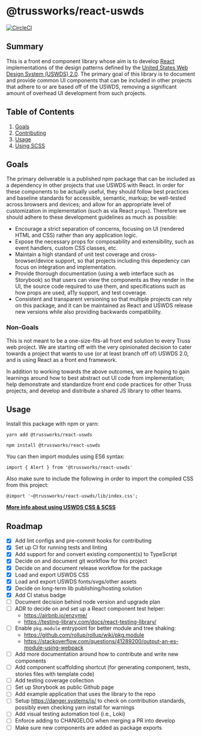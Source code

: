 # @trussworks/react-uswds

[![CircleCI](https://circleci.com/gh/trussworks/react-uswds.svg?style=svg&circle-token=a003f78b224f32fcab60155e3c0917a8040c5b96)](https://circleci.com/gh/trussworks/react-uswds)

## Summary

This is a front end component library whose aim is to develop [React](https://reactjs.org/) implementations of the design patterns defined by the [United States Web Design System (USWDS) 2.0](https://designsystem.digital.gov/). The primary goal of this library is to document and provide common UI components that can be included in other projects that adhere to or are based off of the USWDS, removing a significant amount of overhead UI development from such projects.

## Table of Contents

1. [Goals](#goals)
1. [Contributing](/docs/contributing.md)
1. [Usage](#usage)
1. [Using SCSS](/docs/scss.md)

## Goals

The primary deliverable is a published npm package that can be included as a dependency in other projects that use USWDS with React. In order for these components to be actually useful, they should follow best practices and baseline standards for accessible, semantic, markup; be well-tested across browsers and devices; and allow for an appropriate level of customization in implementation (such as via React `props`). Therefore we should adhere to these development guidelines as much as possible:

- Encourage a strict separation of concerns, focusing on UI (rendered HTML and CSS) rather than any application logic.
- Expose the necessary props for composability and extensibility, such as event handlers, custom CSS classes, etc.
- Maintain a high standard of unit test coverage and cross-browser/device support, so that projects including this depedency can focus on integration and implementation.
- Provide thorough documentation (using a web interface such as Storybook) so that users can view the components as they render in the UI, the source code required to use them, and specifications such as how props are used, a11y support, and test coverage.
- Consistent and transparent versioning so that multiple projects can rely on this package, and it can be maintained as React and USWDS release new versions while also providing backwards compatibility.

### Non-Goals

This is not meant to be a one-size-fits-all front end solution to every Truss web project. We are starting off with the very opinionated decision to cater towards a project that wants to use (or at least branch off of) USWDS 2.0, and is using React as a front end framework.

In addition to working towards the above outcomes, we are hoping to gain learnings around how to best abstract out UI code from implementation; help demonstrate and standardize front end code practices for other Truss projects; and develop and distribute a shared JS library to other teams.

## Usage

Install this package with npm or yarn:

```
yarn add @trussworks/react-uswds

npm install @trussworks/react-uswds
```

You can then import modules using ES6 syntax:

```
import { Alert } from '@trussworks/react-uswds'
```

Also make sure to include the following in order to import the compiled CSS from this project:

```
@import '~@trussworks/react-uswds/lib/index.css';
```

**[More info about using USWDS CSS & SCSS](./docs/scss.md)**

## Roadmap

- [x] Add lint configs and pre-commit hooks for contributing
- [x] Set up CI for running tests and linting
- [x] Add support for and convert existing component(s) to TypeScript
- [x] Decide on and document git workflow for this project
- [x] Decide on and document release workflow for the package
- [x] Load and export USWDS CSS
- [x] Load and export USWDS fonts/svgs/other assets
- [x] Decide on long-term lib publishing/hosting solution
- [x] Add CI status badge
- [ ] Document decision behind node version and upgrade plan
- [ ] ADR to decide on and set up a React component test helper:
  - https://airbnb.io/enzyme/
  - https://testing-library.com/docs/react-testing-library/
- [ ] Enable `pkg.module` entrypoint for better module and tree shaking:
  - https://github.com/rollup/rollup/wiki/pkg.module
  - https://stackoverflow.com/questions/41289200/output-an-es-module-using-webpack
- [ ] Add more documentation around how to contribute and write new components
- [ ] Add component scaffolding shortcut (for generating component, tests, stories files with template code)
- [ ] Add testing coverage collection
- [ ] Set up Storybook as public Github page
- [ ] Add example application that uses the library to the repo
- [ ] Setup https://danger.systems/js/ to check on contribution standards, possibly even checking yarn install for warnings
- [ ] Add visual testing automation tool (i.e., Loki)
- [ ] Enforce adding to CHANGELOG when merging a PR into develop
- [ ] Make sure new components are added as package exports
